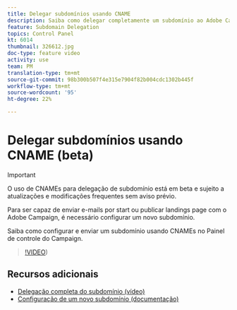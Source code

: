 ```yaml
---
title: Delegar subdomínios usando CNAME
description: Saiba como delegar completamente um subdomínio ao Adobe Campaign.
feature: Subdomain Delegation
topics: Control Panel
kt: 6014
thumbnail: 326612.jpg
doc-type: feature video
activity: use
team: PM
translation-type: tm+mt
source-git-commit: 98b300b507f4e315e7904f82b004cdc1302b445f
workflow-type: tm+mt
source-wordcount: '95'
ht-degree: 22%

---
```



# Delegar subdomínios usando CNAME (beta)

>[!IMPORTANT]
>
> O uso de CNAMEs para delegação de subdomínio está em beta e sujeito a atualizações e modificações frequentes sem aviso prévio.

Para ser capaz de enviar e-mails por start ou publicar landings page com o Adobe Campaign, é necessário configurar um novo subdomínio.

Saiba como configurar e enviar um subdomínio usando CNAMEs no Painel de controle do Campaign.

>[!VIDEO](https://video.tv.adobe.com/v/326612?quality=12))

## Recursos adicionais

* [Delegação completa do subdomínio (vídeo)](./subdomain-delegation.md)
* [Configuração de um novo subdomínio (documentação)](https://docs.adobe.com/content/help/pt-BR/control-panel/using/subdomains-and-certificates/setting-up-new-subdomain.html)
